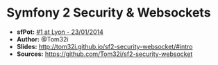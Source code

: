 Symfony 2 Security & Websockets
===============================

- __sfPot:__ [#1 at Lyon - 23/01/2014](http://www.meetup.com/afsy-sfpot/events/160879992/)
- __Author:__ @Tom32i
- __Slides:__ http://tom32i.github.io/sf2-security-websocket/#intro
- __Sources:__ https://github.com/Tom32i/sf2-security-websocket